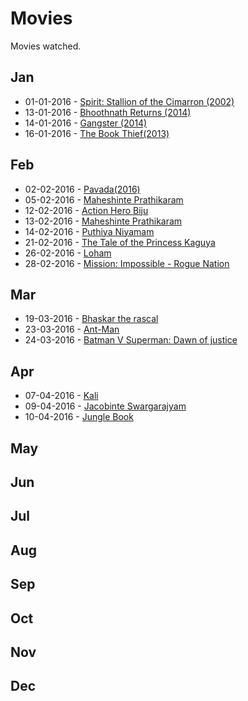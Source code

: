 # Movies
Movies watched.

## Jan
* 01-01-2016 - [Spirit: Stallion of the Cimarron (2002)](http://www.imdb.com/title/tt0166813/)
* 13-01-2016 - [Bhoothnath Returns (2014)](http://www.imdb.com/title/tt3531852/)
* 14-01-2016 - [Gangster (2014) ](http://www.imdb.com/title/tt3661976/)
* 16-01-2016 - [The Book Thief(2013)](http://www.imdb.com/title/tt0816442/)

## Feb
* 02-02-2016 - [Pavada(2016)](http://www.imdb.com/title/tt5068280/)
* 05-02-2016 - [Maheshinte Prathikaram](http://www.imdb.com/title/tt4851630/)
* 12-02-2016 - [Action Hero Biju](http://www.imdb.com/title/tt5320514/)
* 13-02-2016 - [Maheshinte Prathikaram](http://www.imdb.com/title/tt4851630/)
* 14-02-2016 - [Puthiya Niyamam](http://www.imdb.com/title/tt5323568/)
* 21-02-2016 - [The Tale of the Princess Kaguya](http://www.imdb.com/title/tt2576852/)
* 26-02-2016 - [Loham](http://www.imdb.com/title/tt4881242/)
* 28-02-2016 - [Mission: Impossible - Rogue Nation](http://www.imdb.com/title/tt2381249/)

## Mar
* 19-03-2016 - [Bhaskar the rascal](www.imdb.com/title/tt4584862/)
* 23-03-2016 - [Ant-Man](http://www.imdb.com/title/tt0478970/)
* 24-03-2016 - [Batman V Superman: Dawn of justice](http://www.imdb.com/title/tt2975590/)

## Apr
* 07-04-2016 - [Kali](http://www.imdb.com/title/tt5335128/)
* 09-04-2016 - [Jacobinte Swargarajyam](http://www.imdb.com/title/tt5376232/)
* 10-04-2016 - [Jungle Book](http://www.imdb.com/title/tt3040964/)

## May

## Jun

## Jul

## Aug

## Sep

## Oct

## Nov

## Dec

